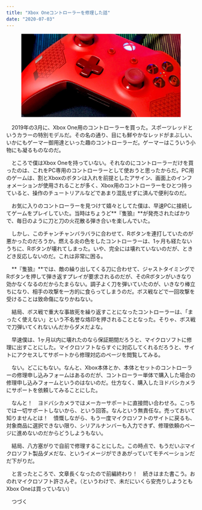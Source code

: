 ```yaml
---
title: "Xbox Oneコントローラーを修理した話"
date: "2020-07-03"
---
```


<figure>

![](assets/n79b3533224df_7aaf1487e60e20ba79f5c4711cbcb7d9.jpg)

</figure>

　2019年の3月に、Xbox One用のコントローラーを買った。スポーツレッドというカラーの特別モデルだ。その名の通り、目にも鮮やかなレッドがまぶしい、いかにもゲーマー御用達といった趣のコントローラーだ。ゲーマーはこういう小物にも凝るものなのだ。

　ところで僕はXbox Oneを持っていない。それなのにコントローラーだけを買ったのは、これをPC専用のコントローラーとして使おうと思ったからだ。PC用のゲームは、割とXboxのボタンは入れを前提としたアサイン、画面上のインフォメーションが使用されることが多く、Xbox用のコントローラーをひとつ持っていると、操作のチュートリアルなどであまり混乱せずに済んで便利なのだ。

　お気に入りのコントローラーを見つけて嬉々としてた僕は、早速PCに接続してゲームをプレイしていた。当時はちょうど**『隻狼』**が発売されたばかりで、毎日のように刀と刀の火花散る弾き合いを楽しんでいた。

　しかし、このチャンチャンバラバラに合わせて、Rボタンを連打していたのが悪かったのだろうか。燃える炎の色をしたコントローラーは、1ヶ月も経たないうちに、Rボタンが壊れてしまった。いや、完全には壊れていないのだが、ときどき反応しないのだ。これは非常に困る。

　**『隻狼』**では、敵の繰り出してくる刀に合わせて、ジャストタイミングでRボタンを押して弾き返すプレイが要求されるのだが、そのRボタンがいきなり効かなくなるのだからたまらない。調子よく刀を弾いていたのが、いきなり棒立ちになり、相手の攻撃を一方的に食らってしまうのだ。ボス戦などで一回攻撃を受けることは致命傷になりかねない。

　結局、ボス戦で重大な事故死を繰り返すことになったコントローラーは、「まったく使えない」という不名誉な烙印を押されることとなった。そりゃ、ボス戦で刀弾いてくれないんだからダメだよな。

　早速僕は、1ヶ月以内に壊れたのなら保証期間だろうと、マイクロソフトに修理に出すことにした。マイクロソフトならすぐに対応してくれるだろうと、サイトにアクセスしてサポートから修理対応のページを閲覧してみる。

　ない。どこにもない。なんと、Xbox本体とか、本体とセットのコントローラーの修理申し込みフォームはあるのだが、コントローラー単体で購入した場合の修理申し込みフォームというのはないのだ。仕方なく、購入したヨドバシカメラにサポートを依頼してみることにした。

　なんと！　ヨドバシカメラではメーカーサポートに直接問い合わせろ。こっちでは一切サポートしないから、という回答。なんという無責任な。売っておいて知りませんとは！　憤慨しながら、もう一度マイクロソフトのサイトに戻るも、対象商品に選択できない限り、シリアルナンバーも入力できず、修理依頼のページに進めないのだからどうしようもない。

　結局、八方塞がりで自前で修理することにした。この時点で、もうだいぶマイクロソフト製品ダメだな、というイメージができあがっていてモチベーションだだ下がりだ。

　と言ったところで、文章長くなったので前編終わり！　続きはまた書こう。おのれマイクロソフト許さんぞ。（というわけで、未だにいくら安売りしようともXbox Oneは買っていない）

　つづく
